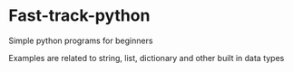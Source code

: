 # Fast-track-python
Simple python programs for beginners

Examples are related to string, list, dictionary and other built in data types
